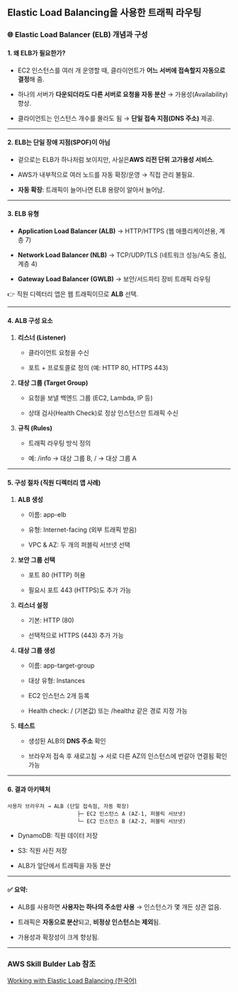 ## Elastic Load Balancing을 사용한 트래픽 라우팅

### 🌐 Elastic Load Balancer (ELB) 개념과 구성
#### 1. 왜 ELB가 필요한가?

- EC2 인스턴스를 여러 개 운영할 때, 클라이언트가 **어느 서버에 접속할지 자동으로 결정**해 줌.

- 하나의 서버가 **다운되더라도 다른 서버로 요청을 자동 분산** → 가용성(Availability) 향상.

- 클라이언트는 인스턴스 개수를 몰라도 됨 → **단일 접속 지점(DNS 주소)** 제공.

---

#### 2. ELB는 단일 장애 지점(SPOF)이 아님

- 겉으로는 ELB가 하나처럼 보이지만, 사실은**AWS 리전 단위 고가용성 서비스**.

- AWS가 내부적으로 여러 노드를 자동 확장/운영 → 직접 관리 불필요.

- **자동 확장**: 트래픽이 늘어나면 ELB 용량이 알아서 늘어남.

---

#### 3. ELB 유형

- **Application Load Balancer (ALB)** → HTTP/HTTPS (웹 애플리케이션용, 계층 7)

- **Network Load Balancer (NLB)** → TCP/UDP/TLS (네트워크 성능/속도 중심, 계층 4)

- **Gateway Load Balancer (GWLB)** → 보안/서드파티 장비 트래픽 라우팅

👉 직원 디렉터리 앱은 웹 트래픽이므로 **ALB** 선택.

---

#### 4. ALB 구성 요소

1. **리스너 (Listener)**

    - 클라이언트 요청을 수신

    - 포트 + 프로토콜로 정의 (예: HTTP 80, HTTPS 443)

2. **대상 그룹 (Target Group)**

    - 요청을 보낼 백엔드 그룹 (EC2, Lambda, IP 등)

    - 상태 검사(Health Check)로 정상 인스턴스만 트래픽 수신

3. **규칙 (Rules)**

    - 트래픽 라우팅 방식 정의

    - 예: /info → 대상 그룹 B, / → 대상 그룹 A

---

#### 5. 구성 절차 (직원 디렉터리 앱 사례)

1. **ALB 생성**

    - 이름: app-elb

    - 유형: Internet-facing (외부 트래픽 받음)

    - VPC & AZ: 두 개의 퍼블릭 서브넷 선택

2. **보안 그룹 선택**

    - 포트 80 (HTTP) 허용

    - 필요시 포트 443 (HTTPS)도 추가 가능

3. **리스너 설정**

    - 기본: HTTP (80)

    - 선택적으로 HTTPS (443) 추가 가능

4. **대상 그룹 생성**

    - 이름: app-target-group

    - 대상 유형: Instances

    - EC2 인스턴스 2개 등록

    - Health check: / (기본값) 또는 /healthz 같은 경로 지정 가능

5. **테스트**

    - 생성된 ALB의 **DNS 주소** 확인

    - 브라우저 접속 후 새로고침 → 서로 다른 AZ의 인스턴스에 번갈아 연결됨 확인 가능

----

#### 6. 결과 아키텍처
```
사용자 브라우저 → ALB (단일 접속점, 자동 확장) 
                      ├─ EC2 인스턴스 A (AZ-1, 퍼블릭 서브넷)
                      └─ EC2 인스턴스 B (AZ-2, 퍼블릭 서브넷)
```

- DynamoDB: 직원 데이터 저장

- S3: 직원 사진 저장

- ALB가 앞단에서 트래픽을 자동 분산

---
#### ✅ 요약:

- ALB를 사용하면 **사용자는 하나의 주소만 사용** → 인스턴스가 몇 개든 상관 없음.

- 트래픽은 **자동으로 분산**되고, **비정상 인스턴스는 제외**됨.

- 가용성과 확장성이 크게 향상됨.

---



### AWS Skill Bulder Lab 참조
[Working with Elastic Load Balancing (한국어)](https://skillbuilder.aws/learn/U3SPYA234U/working-with-elastic-load-balancing-/8JRF4G2UVV)
